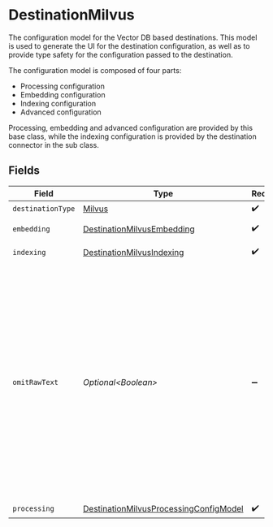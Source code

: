 # DestinationMilvus

The configuration model for the Vector DB based destinations. This model is used to generate the UI for the destination configuration,
as well as to provide type safety for the configuration passed to the destination.

The configuration model is composed of four parts:
* Processing configuration
* Embedding configuration
* Indexing configuration
* Advanced configuration

Processing, embedding and advanced configuration are provided by this base class, while the indexing configuration is provided by the destination connector in the sub class.


## Fields

| Field                                                                                                                                                                                                                                                    | Type                                                                                                                                                                                                                                                     | Required                                                                                                                                                                                                                                                 | Description                                                                                                                                                                                                                                              |
| -------------------------------------------------------------------------------------------------------------------------------------------------------------------------------------------------------------------------------------------------------- | -------------------------------------------------------------------------------------------------------------------------------------------------------------------------------------------------------------------------------------------------------- | -------------------------------------------------------------------------------------------------------------------------------------------------------------------------------------------------------------------------------------------------------- | -------------------------------------------------------------------------------------------------------------------------------------------------------------------------------------------------------------------------------------------------------- |
| `destinationType`                                                                                                                                                                                                                                        | [Milvus](../../models/shared/Milvus.md)                                                                                                                                                                                                                  | :heavy_check_mark:                                                                                                                                                                                                                                       | N/A                                                                                                                                                                                                                                                      |
| `embedding`                                                                                                                                                                                                                                              | [DestinationMilvusEmbedding](../../models/shared/DestinationMilvusEmbedding.md)                                                                                                                                                                          | :heavy_check_mark:                                                                                                                                                                                                                                       | Embedding configuration                                                                                                                                                                                                                                  |
| `indexing`                                                                                                                                                                                                                                               | [DestinationMilvusIndexing](../../models/shared/DestinationMilvusIndexing.md)                                                                                                                                                                            | :heavy_check_mark:                                                                                                                                                                                                                                       | Indexing configuration                                                                                                                                                                                                                                   |
| `omitRawText`                                                                                                                                                                                                                                            | *Optional\<Boolean>*                                                                                                                                                                                                                                     | :heavy_minus_sign:                                                                                                                                                                                                                                       | Do not store the text that gets embedded along with the vector and the metadata in the destination. If set to true, only the vector and the metadata will be stored - in this case raw text for LLM use cases needs to be retrieved from another source. |
| `processing`                                                                                                                                                                                                                                             | [DestinationMilvusProcessingConfigModel](../../models/shared/DestinationMilvusProcessingConfigModel.md)                                                                                                                                                  | :heavy_check_mark:                                                                                                                                                                                                                                       | N/A                                                                                                                                                                                                                                                      |